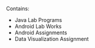 
Contains:

- Java Lab Programs
- Android Lab Works
- Android Assignments
- Data Visualization Assignment
